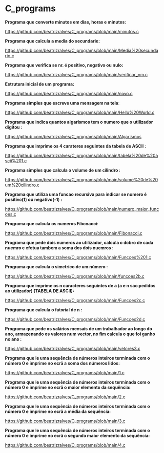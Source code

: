 # C_programs

**Programa que converte minutos em dias,	horas	e	minutos:**

https://github.com/beatrizralves/C_programs/blob/main/minutos.c

**Programa que calcula a media do secundario:**

https://github.com/beatrizralves/C_programs/blob/main/Media%20secundario.c

**Programa que verifica se nr. é positivo, negativo ou nulo:**

https://github.com/beatrizralves/C_programs/blob/main/verificar_nm.c

**Estrutura inicial de um programa:**

https://github.com/beatrizralves/C_programs/blob/main/novo.c

**Programa simples que escreve uma mensagem na tela:**

https://github.com/beatrizralves/C_programs/blob/main/Hello%20World.c

**Programa que indica quantos algarismos tem o numero que o utilizador digitou :**

https://github.com/beatrizralves/C_programs/blob/main/Algarismos

**Programa que imprime os 4 carateres seguintes da tabela de ASCII :**

https://github.com/beatrizralves/C_programs/blob/main/tabela%20de%20ascii%201.c

**Programa simples que calcula o volume de um cilindro :**

https://github.com/beatrizralves/C_programs/blob/main/volume%20de%20um%20cilindro.c


**Programa que utiliza uma funcao recursiva para indicar se numero é positivo(1) ou negativo(-1) :**

https://github.com/beatrizralves/C_programs/blob/main/numero_maior_funcoes.c


**Programa que calcula os numeros Fibonacci:**

https://github.com/beatrizralves/C_programs/blob/main/Fibonacci.c

**Programa que pede dois numeros ao utilizador, calcula o dobro de cada nuemro e efetua tambem a soma dos dois nuemros  :**

https://github.com/beatrizralves/C_programs/blob/main/Funcoes%201.c

**Programa que calcula o simetrico de um número  :**

https://github.com/beatrizralves/C_programs/blob/main/funcoes2b.c

**Programa que imprime os n caracteres seguintes de a (a e n sao pedidos ao utilizador) (TABELA DE ASCII):**

https://github.com/beatrizralves/C_programs/blob/main/Funcoes2c.c

**Programa que calcula o fatorial de n  :**

https://github.com/beatrizralves/C_programs/blob/main/Funcoes2d.c

**Programa que pede os	salários	mensais	de	um	trabalhador	ao	longo	do ano,	armazenando	os	valores	num	vector, no fim calcula o que foi ganho no ano  :**

https://github.com/beatrizralves/C_programs/blob/main/vetores3.c

 **Programa que le uma sequência de números inteiros terminada com o número 0 e imprime no ecrã a soma dos
números lidos:**

https://github.com/beatrizralves/C_programs/blob/main/1.c

**Programa que le uma sequência de números inteiros terminada com o número 0 e imprime no ecrã o maior elemento
da sequência:**

https://github.com/beatrizralves/C_programs/blob/main/2.c

**Programa que le uma sequência de números inteiros terminada com o número 0 e imprime no ecrã a média da
sequência:**

https://github.com/beatrizralves/C_programs/blob/main/3.c

**Programa que le uma sequência de números inteiros terminada com o número 0 e imprime no ecrã o segundo maior elemento
da sequência:**

https://github.com/beatrizralves/C_programs/blob/main/4.c

